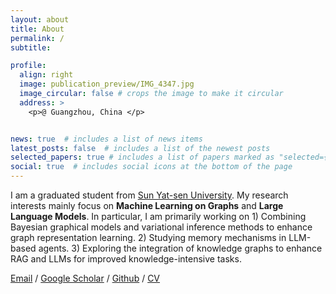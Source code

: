 ```yaml
---
layout: about
title: About
permalink: /
subtitle: 

profile:
  align: right
  image: publication_preview/IMG_4347.jpg
  image_circular: false # crops the image to make it circular
  address: >
    <p>@ Guangzhou, China </p>


news: true  # includes a list of news items
latest_posts: false  # includes a list of the newest posts
selected_papers: true # includes a list of papers marked as "selected={true}"
social: true  # includes social icons at the bottom of the page
---
```


I am a graduated student from [Sun Yat-sen University](https://www.sysu.edu.cn/sysuen/). My research interests mainly focus on **Machine Learning on Graphs** and **Large Language Models**. In particular, I am primarily working on 1) Combining Bayesian graphical models and variational inference methods to enhance graph representation learning. 2) Studying memory mechanisms in LLM-based agents. 3) Exploring the integration of knowledge graphs to enhance RAG and LLMs for improved knowledge-intensive tasks.

 <a href="zengrh3@mail2.sysu.edu.cn">Email</a>  /  <a href="https://scholar.google.com/citations?user=hCt0gK0AAAAJ">Google Scholar</a>  /  <a href="https://github.com/zengrh3">Github</a>   /  <a href="https://zengrh3.github.io/assets/pdf/CV_RuihongZeng.pdf">CV</a> 